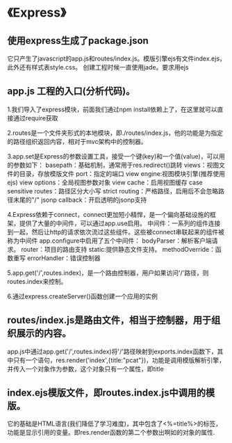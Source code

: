 # 《Express》

## 使用express生成了package.json

它只产生了javascript的app.js和routes/index.js。模版引擎ejs有文件index.ejs，此外还有样式表style.css。
创建工程时候一直使用jade。要求用ejs


## app.js 工程的入口(分析代码)。

1.我们导入了express模块，前面我们通过npm install依赖上了，在这里就可以直接通过require获取

2.routes是一个文件夹形式的本地模块，即./routes/index.js，他的功能是为指定的路径组织返回内容，相对于mvc架构中的控制器。

3.app.set是Express的参数设置工具，接受一个键(key)和一个值(value)，可以用的参数如下：
basepath：基础机制，通常用于res.redirect()跳转
views：视图文件的目录，存放模版文件
port：指定的端口
view engine:视图模块引擎(推荐使用ejs)
view options：全局视图参数对象
view cache：启用视图缓存
case sensitive routes：路径区分大小写
strict routing：严格路径，启用后不会忽略路径末尾的"/"
jsonp callback：开启透明的jsonp支持

4.Express依赖于connect，connect更加短小精悍，是一个偏向基础设施的框架，提供了大量的中间件，可以通过app.use启用。
中间件：一系列的组件连接到一起，然后让http的请求依次流过这些组件。这些被connect串联起来的组件被称为中间件
app.configure中启用了五个中间件：
bodyParser：解析客户端请求。
router：项目的路由支持
static:提供静态文件支持。
methodOverride：函数重写
errorHandler：错误控制器

5.app.get('/',routes.index)，是一个路由控制器，用户如果访问'/'路径，则routes.index来控制。

6.通过express.createServer()函数创建一个应用的实例

## routes/index.js是路由文件，相当于控制器，用于组织展示的内容。

app.js中通过app.get('/',routes.index)将'/'路径映射到exports.index函数下，其中只有一个语句，res.render('index',{title:"pcat"})，功能是调用模版解析引擎，并传入一个对象作为参数，这个对象只有一个属性，即title

## index.ejs模版文件，即routes.index.js中调用的模版。

它的基础是HTML语言(我们降低了学习难度)，其中包含了<%=title%>的标签，功能是显示引用的变量。即res.render函数的第二个参数出啊如的对象的属性.
 
